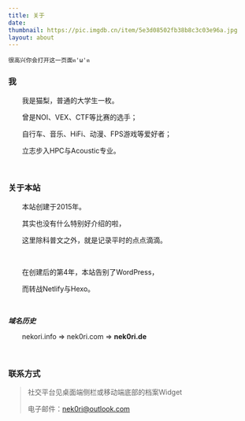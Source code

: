 ```yaml
---
title: 关于
date:
thumbnail: https://pic.imgdb.cn/item/5e3d08502fb38b8c3c03e96a.jpg
layout: about
---
```


	很高兴你会打开这一页面ฅ'ω'ฅ

### 我

&emsp;&emsp;我是猫梨，普通的大学生一枚。

&emsp;&emsp;曾是NOI、VEX、CTF等比赛的选手；

&emsp;&emsp;自行车、音乐、HiFi、动漫、FPS游戏等爱好者；

&emsp;&emsp;立志步入HPC与Acoustic专业。

<br/>

### 关于本站

&emsp;&emsp;本站创建于2015年。

&emsp;&emsp;其实也没有什么特别好介绍的啦，

&emsp;&emsp;这里除科普文之外，就是记录平时的点点滴滴。

<br/>

&emsp;&emsp;在创建后的第4年，本站告别了WordPress，

&emsp;&emsp;而转战Netlify与Hexo。

<br/>

***域名历史***

&emsp;&emsp;nekori.info => nek0ri.com => **nek0ri.de**
  
<br/>

### 联系方式

> 社交平台见桌面端侧栏或移动端底部的档案Widget
>
> 电子邮件：[nek0ri@outlook.com](nek0ri@outlook.com)
